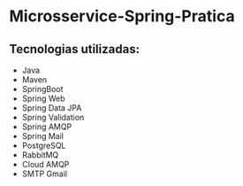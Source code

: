 # Microsservice-Spring-Pratica

## Tecnologias utilizadas:

- Java
- Maven
- SpringBoot
- Spring Web
- Spring Data JPA
- Spring Validation
- Spring AMQP
- Spring Mail
- PostgreSQL
- RabbitMQ
- Cloud AMQP
- SMTP Gmail